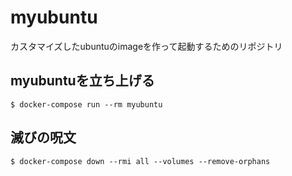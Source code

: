 # myubuntu
カスタマイズしたubuntuのimageを作って起動するためのリポジトリ

## myubuntuを立ち上げる
```
$ docker-compose run --rm myubuntu
```

## 滅びの呪文
```
$ docker-compose down --rmi all --volumes --remove-orphans
```